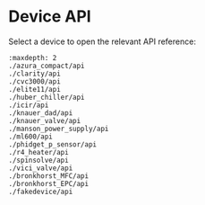 Device API
==========

Select a device to open the relevant API reference:

```{toctree}
:maxdepth: 2
./azura_compact/api
./clarity/api
./cvc3000/api
./elite11/api
./huber_chiller/api
./icir/api
./knauer_dad/api
./knauer_valve/api
./manson_power_supply/api
./ml600/api
./phidget_p_sensor/api
./r4_heater/api
./spinsolve/api
./vici_valve/api
./bronkhorst_MFC/api
./bronkhorst_EPC/api
./fakedevice/api
```
